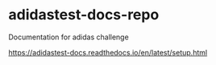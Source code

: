 # adidastest-docs-repo
Documentation for adidas challenge

https://adidastest-docs.readthedocs.io/en/latest/setup.html
